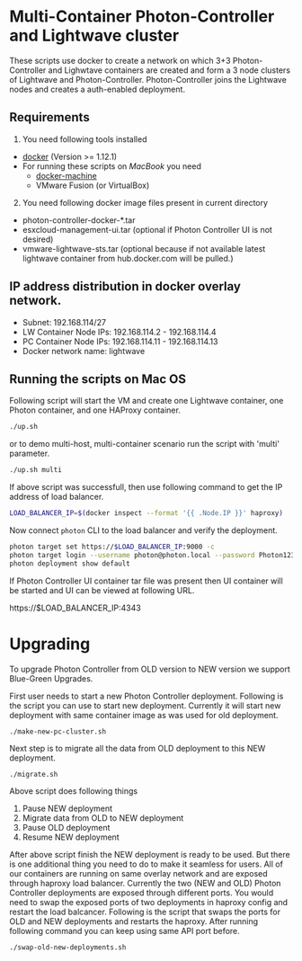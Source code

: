 # Multi-Container Photon-Controller and Lightwave cluster
These scripts use docker to create a network on which 3+3 Photon-Controller and Lighwtave containers
are created and form a 3 node clusters of Lightwave and Photon-Controller. Photon-Controller joins
the Lightwave nodes and creates a auth-enabled deployment.


## Requirements
1. You need following tools installed
  * [docker](https://docs.docker.com/engine/installation/) (Version >= 1.12.1)
  * For running these scripts on *MacBook* you need
    * [docker-machine](https://docs.docker.com/machine/install-machine/)
    * VMware Fusion (or VirtualBox)

2. You need following docker image files present in current directory
  * photon-controller-docker-*.tar
  * esxcloud-management-ui.tar (optional if Photon Controller UI is not desired)
  * vmware-lightwave-sts.tar (optional because if not available latest lightwave container from hub.docker.com will be pulled.)

## IP address distribution in docker overlay network.

* Subnet: 192.168.114/27
* LW Container Node IPs: 192.168.114.2 - 192.168.114.4
* PC Container Node IPs: 192.168.114.11 - 192.168.114.13
* Docker network name: lightwave

## Running the scripts on Mac OS
Following script will start the VM and create one Lightwave container, one Photon container, and one HAProxy container.

```bash
./up.sh
```

or to demo multi-host, multi-container scenario run the script with 'multi' parameter.

```bash
./up.sh multi
```

If above script was successfull, then use following command to get the IP address of load balancer.

```bash
LOAD_BALANCER_IP=$(docker inspect --format '{{ .Node.IP }}' haproxy)
```

Now connect `photon` CLI to the load balancer and verify the deployment.

```bash
photon target set https://$LOAD_BALANCER_IP:9000 -c
photon target login --username photon@photon.local --password Photon123$
photon deployment show default
```

If Photon Controller UI container tar file was present then UI container will be started and UI can be viewed at following URL.

https://$LOAD_BALANCER_IP:4343

# Upgrading

To upgrade Photon Controller from OLD version to NEW version we support Blue-Green Upgrades.

First user needs to start a new Photon Controller deployment. Following is the script you can
use to start new deployment. Currently it will start new deployment with same container image as was
used for old deployment.

```
./make-new-pc-cluster.sh
```

Next step is to migrate all the data from OLD deployment to this NEW deployment.

```
./migrate.sh
```

Above script does following things
 1. Pause NEW deployment
 2. Migrate data from OLD to NEW deployment
 3. Pause OLD deployment
 4. Resume NEW deployment

After above script finish the NEW deployment is ready to be used. But there is one
additional thing you need to do to make it seamless for users.
All of our containers are running on same overlay network and are exposed through
haproxy load balancer. Currently the two (NEW and OLD) Photon Controller deployments
are exposed through different ports. You would need to swap the exposed ports of two deployments
in haproxy config and restart the load balcancer. Following is the script that swaps the ports
for OLD and NEW deployments and restarts the haproxy.
After running following command you can keep using same API port before.

```
./swap-old-new-deployments.sh
```
